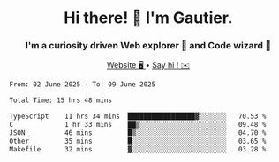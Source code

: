 <h1 align="center">Hi there! 👋 I'm Gautier.</h1>
<h3 align="center">I'm a curiosity driven Web explorer 🚀 and Code wizard 🧙</h3>

<p align="center">
  <a href="https://xisabla.github.io/">Website 🖥️ </a> •
  <a href="mailto:xisabla.dev@gmail.com">Say hi ! ✉️</a>
</p>

<!--START_SECTION:waka-->

```txt
From: 02 June 2025 - To: 09 June 2025

Total Time: 15 hrs 48 mins

TypeScript    11 hrs 34 mins  █████████████████▓░░░░░░░   70.53 %
C             1 hr 33 mins    ██▒░░░░░░░░░░░░░░░░░░░░░░   09.48 %
JSON          46 mins         █▒░░░░░░░░░░░░░░░░░░░░░░░   04.70 %
Other         35 mins         █░░░░░░░░░░░░░░░░░░░░░░░░   03.65 %
Makefile      32 mins         ▓░░░░░░░░░░░░░░░░░░░░░░░░   03.28 %
```

<!--END_SECTION:waka-->
